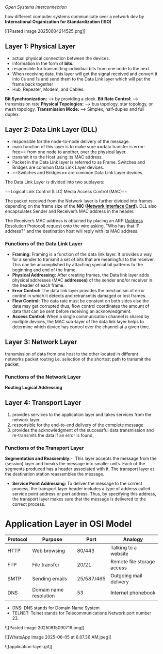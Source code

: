 *Open Systems Interconnection*

how different computer systems communicate over a network
dev by **International Organization for Standardization (ISO)**

![[Pasted image 20250604214525.png]]

## ****Layer 1: Physical Layer****

- actual physical connection between the devices.
- information in the form of ****bits.****
- responsible for transmitting individual bits from one node to the next.
- When receiving data, this layer will get the signal received and convert it into 0s and 1s and send them to the Data Link layer which will put the frame back together
-  Hub, Repeater, Modem, and Cables.

****Bit Synchronization:**** --> by providing a clock.
****Bit Rate Control:**** --> transmission rate
****Physical Topologies:**** --> bus topology, star topology, or mesh topology.
****Transmission Mode:**** --> Simplex, half-duplex and full duplex.

## ****Layer 2: Data Link Layer (DLL)****

- responsible for the node-to-node delivery of the message.
- main function of this layer is to make sure ==data transfer is error-free== from one node to another, over the physical layer.
- transmit it to the Host using its MAC address. 
- Packet in the Data Link layer is referred to as Frame. Switches and Bridges are common Data Link Layer devices.
-  ==Switches and Bridges== are common Data Link Layer devices.

The Data Link Layer is divided into two sublayers:

==Logical Link Control (LLC)
Media Access Control (MAC)==

The packet received from the Network layer is further divided into frames depending on the frame size of the ****NIC (****[****Network Interface Card)****](https://www.geeksforgeeks.org/nic-full-form/). DLL also encapsulates Sender and Receiver’s MAC address in the header.

The Receiver’s MAC address is obtained by placing an ARP ([Address Resolution](https://www.geeksforgeeks.org/how-address-resolution-protocol-arp-works) Protocol) request onto the wire asking, "Who has that IP address?" and the destination host will reply with its MAC address.

### Functions of the Data Link Layer

- ****Framing:**** Framing is a function of the data link layer. It provides a way for a sender to transmit a set of bits that are meaningful to the receiver. This can be accomplished by attaching special bit patterns to the beginning and end of the frame.
- ****Physical Addressing:**** After creating frames, the Data link layer adds physical addresses (MAC ****addresses)**** of the sender and/or receiver in the header of each frame.
- ****Error Control:**** The data link layer provides the mechanism of error control in which it detects and retransmits damaged or lost frames.
- ****Flow Control:**** The data rate must be constant on both sides else the data may get corrupted thus, flow control coordinates the amount of data that can be sent before receiving an acknowledgment.
- ****Access Control:**** When a single communication channel is shared by multiple devices, the MAC sub-layer of the data link layer helps to determine which device has control over the channel at a given time.


## Layer 3: Network Layer
transmission of data from one host to the other located in different networks
packet routing i.e. selection of the shortest path to transmit the packet,

### Functions of the Network Layer

**Routing**
**Logical Addressing**

## Layer 4: Transport Layer

1. provides services to the application layer and takes services from the network layer.
2. responsible for the end-to-end delivery of the complete message
3. provides the acknowledgment of the successful data transmission and re-transmits the data if an error is found.

### Functions of the Transport Layer

****Segmentation and Reassembly:****-  This layer accepts the message from the (session) layer and breaks the message into smaller units. Each of the segments produced has a header associated with it. The transport layer at the destination station reassembles the message.
- ****Service Point Addressing:**** To deliver the message to the correct process, the transport layer header includes a type of address called service point address or port address. Thus, by specifying this address, the transport layer makes sure that the message is delivered to the correct process.



# Application Layer in OSI Model

| Protocol | Purpose                | Port       | Analogy                    |
| -------- | ---------------------- | ---------- | -------------------------- |
| HTTP     | Web browsing           | 80/443     | Talking to a website       |
| FTP      | File transfer          | 20/21      | Remote file storage access |
| SMTP     | Sending emails         | 25/587/465 | Outgoing mail delivery     |
| DNS      | Domain name resolution | 53         | Internet phonebook         |
- DNS: DNS stands for Domain Name System
- TELNET: Telnet stands for Telecommunications Network.port number 23.

![[Pasted image 20250615090716.png]]



![[WhatsApp Image 2025-06-05 at 8.07.36 AM.jpeg]]

![[application-layer.gif]]

